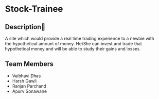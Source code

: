 # Stock-Trainee

## Description📝


A site which would provide a real time trading experience to a newbie with the hypothetical amount of money. He/She can invest and trade that hypothetical money and will be able to study their gains and losses.


## Team Members

- Vaibhavi Dhas
- Harsh Gawli
- Ranjan Parchand
- Apurv Sonawane
